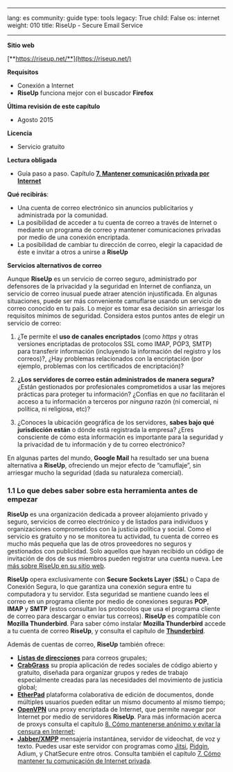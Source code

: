 

---

lang: es
community: guide
type: tools
legacy: True
child: False
os: internet
weight: 010
title: RiseUp - Secure Email Service

---

**Sitio web**

[**https://riseup.net/**](https://riseup.net/)

**Requisitos**

- Conexión a Internet 
- **RiseUp** funciona mejor con el buscador **Firefox** 

**Última revisión de este capítulo**

- Agosto 2015

**Licencia**

- Servicio gratuito

**Lectura obligada**

- Guía paso a paso. Capítulo [**7. Mantener comunicación privada por Internet**](/es/chapter-7)

**Qué recibirás**: 

- Una cuenta de correo electrónico sin anuncios publicitarios y administrada por la comunidad.
- La posibilidad de acceder a tu cuenta de correo a través de Internet o mediante un programa de correo y mantener comunicaciones privadas por medio de una conexión encriptada.
- La posibilidad de cambiar tu dirección de correo, elegir la capacidad de éste e invitar a otros a unirse a **RiseUp** 


<a name="alternatives"></a>

**Servicios alternativos de correo**

Aunque **RiseUp** es un servicio de correo seguro, administrado por defensores de la privacidad  y la seguridad en Internet de confianza, un servicio de correo inusual puede atraer atención  injustificada. En algunas situaciones, puede ser más conveniente camuflarse usando un servicio de correo conocido en tu país. Lo mejor es tomar esa decisión sin arriesgar los requisitos mínimos de seguridad. Considera estos puntos antes de elegir un servicio de correo:

1. ¿Te permite el  **uso de canales encriptados** (como *https* y otras versiones encriptadas de protocolos SSL como IMAP, POP3, SMTP) para transferir información (incluyendo la información del registro y los correos)?, ¿Hay problemas relacionados con la encriptación (por ejemplo, problemas con los certificados de encriptación)?

2.  **¿Los servidores de correo están administrados de manera segura?** ¿Están gestionados por profesionales comprometidos a usar las mejores prácticas para proteger tu información? ¿Confías en que *no* facilitarán el acceso a tu información a terceros por *ninguna* razón (ni comercial, ni política, ni religiosa, etc)?

3. ¿Conoces la ubicación geográfica de los servidores, **sabes bajo qué jurisdicción están** o dónde está registrada la empresa? ¿Eres consciente de cómo esta información es importante para la seguridad y la privacidad de tu información y de tu correo electrónico?

En algunas partes del mundo, **Google Mail** ha resultado ser una buena alternativa a  **RiseUp**,  ofreciendo un mejor efecto de “camuflaje”, sin arriesgar mucho la seguridad (dada su naturaleza comercial).


### 1.1 Lo que debes saber sobre esta herramienta antes de empezar ###

**RiseUp** es una organización dedicada a proveer alojamiento privado y seguro, servicios de correo electrónico y de listados para individuos y organizaciones comprometidos con la justicia política y social. Como el servicio es gratuito y no se monitorea tu actividad, tu cuenta de correo es mucho más pequeña que las de otros proveedores no seguros y gestionados con publicidad.  Solo aquellos que hayan recibido un código de invitación de dos de sus miembros pueden registrar una cuenta nueva. Lee [más sobre RiseUp en su sitio web](https://help.riseup.net/es/about-us).

**RiseUp** opera exclusivamente con **Secure Sockets Layer** (**SSL**) o Capa de Conexión Segura, lo que garantiza una conexión segura entre tu computadora y tu servidor. Esta seguridad se mantiene cuando lees el correo en un programa cliente por medio de conexiones seguras **POP**, **IMAP** y **SMTP** (estos consultan los protocolos que usa el programa cliente de correo para descargar o enviar tus correos). **RiseUp** es compatible con **Mozilla Thunderbird**. Para saber cómo instalar **Mozilla Thunderbird** accede a tu cuenta de correo **RiseUp**, y consulta el capítulo de  [**Thunderbird**](/es/thunderbird_principal).

Además de cuentas de correo, **RiseUp** también ofrece: 

- [**Listas de direcciones**](https://lists.riseup.net/) para correos grupales;
- [**CrabGrass**](https://we.riseup.net/) su propia aplicación de redes sociales de código abierto y gratuito, diseñada para organizar grupos y redes de trabajo especialmente creadas para las necesidades del movimiento de justicia global;
- [**EtherPad**](https://pad.riseup.net/) plataforma colaborativa de edición de documentos, donde múltiples usuarios pueden editar un mismo documento al mismo tiempo;
- [**OpenVPN**](https://help.riseup.net/es/vpn) una proxy encriptada de Internet, que permite navegar por Internet por medio de servidores **RiseUp**. Para más información acerca de proxys consulta el capítulo [8. Cómo mantenerse anónimo y evitar la censura en Internet](/es/chapter-8);
- [**Jabber/XMPP**](https://help.riseup.net/es/chat) mensajería instantánea, servidor de vídeochat, de voz y texto. Puedes usar este servidor con programas como [Jitsi](/es/jitsi), [Pidgin](/es/pidgin_principal), Adium, y ChatSecure entre otros. Consulta también el capítulo [7. Cómo mantener tu comunicación de Internet privada](/es/chapter-7).

